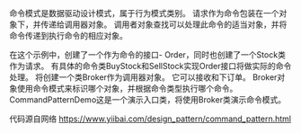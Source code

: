 命令模式是数据驱动设计模式，属于行为模式类别。
请求作为命令包装在一个对象下，并传递给调用器对象。
调用者对象查找可以处理此命令的适当对象，并将命令传递到执行命令的相应对象。

在这个示例中，创建了一个作为命令的接口- Order，同时也创建了一个Stock类作为请求。
有具体的命令类BuyStock和SellStock实现Order接口将做实际的命令处理。
将创建一个类Broker作为调用器对象。
它可以接收和下订单。
Broker对象使用命令模式来标识哪个对象，并根据命令类型执行哪个命令。
CommandPatternDemo这是一个演示入口类，将使用Broker类演示命令模式。

代码源自网络
https://www.yiibai.com/design_pattern/command_pattern.html